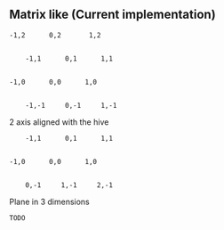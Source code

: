 ## Matrix like (Current implementation)
```
-1,2      0,2       1,2


    -1,1      0,1      1,1


-1,0      0,0      1,0


    -1,-1     0,-1     1,-1
```

2 axis aligned with the hive
```
    -1,1      0,1      1,1


-1,0      0,0      1,0


    0,-1     1,-1     2,-1
```

Plane in 3 dimensions
```
TODO
```
